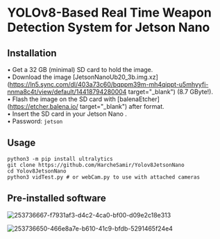 # YOLOv8-Based Real Time Weapon Detection System for Jetson Nano 



## Installation
• Get a 32 GB (minimal) SD card to hold the image.  
• Download the image [JetsonNanoUb20_3b.img.xz](https://ln5.sync.com/dl/403a73c60/bqppm39m-mh4qippt-u5mhyyfi-nnma8c4t/view/default/14418794280004 target="_blank") (8.7 GByte!).  
• Flash the image on the SD card with [balenaEtcher](https://etcher.balena.io/ target="_blank") after format.  
• Insert the SD card in your Jetson Nano .  
• Password: `jetson`



## Usage
```terminal
python3 -m pip install ultralytics
git clone https://github.com/HarcheSamir/Yolov8JetsonNano
cd Yolov8JetsonNano
python3 vidTest.py # or webCam.py to use with attached cameras
```  

## Pre-installed software

![253736667-f7931af3-d4c2-4ca0-bf00-d09e2c18e313](https://github.com/HarcheSamir/Yolov8JetsonNano/assets/100028544/ca0f9d26-2495-4f59-bb31-0f12a50425db)




![253736650-466e8a7e-b610-41c9-bfdb-5291465f24e4](https://github.com/HarcheSamir/Yolov8JetsonNano/assets/100028544/9745af68-5cc1-4e97-89bc-287841295c12)

